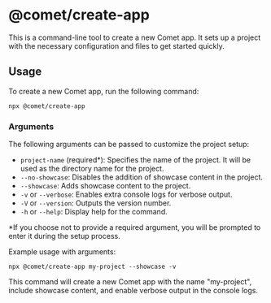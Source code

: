 # @comet/create-app

This is a command-line tool to create a new Comet app. It sets up a project with the necessary configuration and files
to get started quickly.

## Usage

To create a new Comet app, run the following command:

```
npx @comet/create-app
```

### Arguments

The following arguments can be passed to customize the project setup:

- `project-name` (required*): Specifies the name of the project. It will be used as the directory name for the project.
- `--no-showcase`: Disables the addition of showcase content in the project.
- `--showcase`: Adds showcase content to the project.
- `-v` or `--verbose`: Enables extra console logs for verbose output.
- `-V` or `--version`: Outputs the version number.
- `-h` or `--help`: Display help for the command.

*If you choose not to provide a required argument, you will be prompted to enter it during the setup process.

Example usage with arguments:

```
npx @comet/create-app my-project --showcase -v
```

This command will create a new Comet app with the name "my-project", include showcase content, and enable verbose output
in the console logs.
